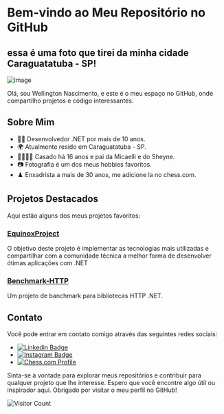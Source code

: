 # Bem-vindo ao Meu Repositório no GitHub
## essa é uma foto que tirei da minha cidade Caraguatatuba - SP!
![image](https://github.com/wellingtonpoll/wellingtonpoll/assets/7691397/cb3e3008-a7ba-4451-967f-8365f223eb00)

Olá, sou Wellington Nascimento, e este é o meu espaço no GitHub, onde compartilho projetos e código interessantes. 

## Sobre Mim

- 👨‍💻 Desenvolvedor .NET por mais de 10 anos.
- 🌍 Atualmente resido em Caraguatatuba - SP.
- 👨‍👩‍👦‍👦 Casado há 16 anos e pai da Micaelli e do Sheyne.
- 📷 Fotografia é um dos meus hobbies favoritos.
- ♟️ Enxadrista a mais de 30 anos, me adicione la no chess.com.

## Projetos Destacados

Aqui estão alguns dos meus projetos favoritos:

### [EquinoxProject]([link-para-o-projeto](https://github.com/wellingtonpoll/EquinoxProject))
O objetivo deste projeto é implementar as tecnologias mais utilizadas e compartilhar com a comunidade técnica a melhor forma de desenvolver ótimas aplicações com .NET

### [Benchmark-HTTP]([link-para-o-projeto]([EquinoxProject](https://github.com/wellingtonpoll/Benchmark-HTTP)))
Um projeto de banchmark para bibliotecas HTTP .NET.

## Contato

Você pode entrar em contato comigo através das seguintes redes sociais:

- [![Linkedin Badge](https://img.shields.io/badge/-Linkedin-4F89DB?style=flat-square&labelColor=4F89DB&logo=linkedin&logoColor=white&link=https://www.linkedin.com/in/wellington-luiz-do-nascimento/)](https://www.linkedin.com/in/wellington-luiz-do-nascimento/)
- [![Instagram Badge](https://img.shields.io/badge/-Instagram-C13584?style=flat-square&labelColor=C13584&logo=instagram&logoColor=white&link=https://www.instagram.com/wellingtonpoleti/)](https://www.instagram.com/wellingtonpoleti/)
- [![Chess.com Profile](https://img.shields.io/badge/Chess.com-Profile-green)](https://www.chess.com/member/quaiada)

Sinta-se à vontade para explorar meus repositórios e contribuir para qualquer projeto que lhe interesse. Espero que você encontre algo útil ou inspirador aqui. Obrigado por visitar o meu perfil no GitHub!

![Visitor Count](https://profile-counter.glitch.me/wellingtonpoll/count.svg)
